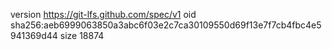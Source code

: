 version https://git-lfs.github.com/spec/v1
oid sha256:aeb6999063850a3abc6f03e2c7ca30109550d69f13e7f7cb4fbc4e5941369d44
size 18874
